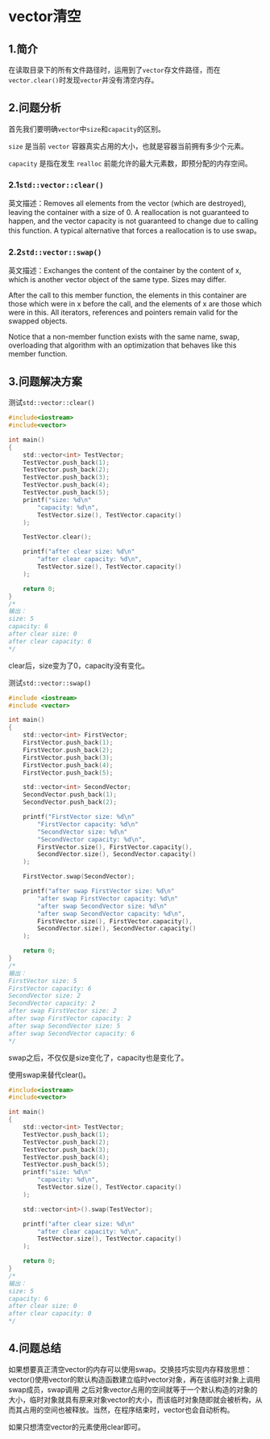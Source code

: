 # vector清空

## 1.简介

在读取目录下的所有文件路径时，运用到了`vector`存文件路径，而在`vector.clear()`时发现`vector`并没有清空内存。

## 2.问题分析

首先我们要明确`vector`中`size`和`capacity`的区别。

`size` 是当前 `vector` 容器真实占用的大小，也就是容器当前拥有多少个元素。

`capacity` 是指在发生 `realloc` 前能允许的最大元素数，即预分配的内存空间。

### 2.1`std::vector::clear()`

英文描述：Removes all elements from the vector (which are destroyed), leaving the container with a size of 0. A reallocation is not guaranteed to happen, and the vector capacity is not guaranteed to change due to calling this function. A typical alternative that forces a reallocation is to use swap。

### 2.2`std::vector::swap()`

英文描述：Exchanges the content of the container by the content of x, which is another vector object of the same type. Sizes may differ.

After the call to this member function, the elements in this container are those which were in x before the call, and the elements of x are those which were in this. All iterators, references and pointers remain valid for the swapped objects.

Notice that a non-member function exists with the same name, swap, overloading that algorithm with an optimization that behaves like this member function.

## 3.问题解决方案

测试`std::vector::clear()`

```c
#include<iostream>
#include<vector>

int main()
{
    std::vector<int> TestVector;
    TestVector.push_back(1);
    TestVector.push_back(2);
    TestVector.push_back(3);
    TestVector.push_back(4);
    TestVector.push_back(5);
    printf("size: %d\n"
        "capacity: %d\n",
        TestVector.size(), TestVector.capacity()
    );

    TestVector.clear();

    printf("after clear size: %d\n"
        "after clear capacity: %d\n",
        TestVector.size(), TestVector.capacity()
    );

    return 0;
}
/*
输出：
size: 5
capacity: 6
after clear size: 0
after clear capacity: 6
*/
```
clear后，size变为了0，capacity没有变化。

测试`std::vector::swap()`

```c
#include <iostream>
#include <vector>

int main()
{
    std::vector<int> FirstVector;
    FirstVector.push_back(1);
    FirstVector.push_back(2);
    FirstVector.push_back(3);
    FirstVector.push_back(4);
    FirstVector.push_back(5);

    std::vector<int> SecondVector;
    SecondVector.push_back(1);
    SecondVector.push_back(2);

    printf("FirstVector size: %d\n"
        "FirstVector capacity: %d\n"
        "SecondVector size: %d\n"
        "SecondVector capacity: %d\n",
        FirstVector.size(), FirstVector.capacity(),
        SecondVector.size(), SecondVector.capacity()
    );

    FirstVector.swap(SecondVector);

    printf("after swap FirstVector size: %d\n"
        "after swap FirstVector capacity: %d\n"
        "after swap SecondVector size: %d\n"
        "after swap SecondVector capacity: %d\n",
        FirstVector.size(), FirstVector.capacity(),
        SecondVector.size(), SecondVector.capacity()
    );

    return 0;
}
/*
输出：
FirstVector size: 5
FirstVector capacity: 6
SecondVector size: 2
SecondVector capacity: 2
after swap FirstVector size: 2
after swap FirstVector capacity: 2
after swap SecondVector size: 5
after swap SecondVector capacity: 6
*/
```

swap之后，不仅仅是size变化了，capacity也是变化了。

使用swap来替代clear()。

```c
#include<iostream>
#include<vector>

int main()
{
    std::vector<int> TestVector;
    TestVector.push_back(1);
    TestVector.push_back(2);
    TestVector.push_back(3);
    TestVector.push_back(4);
    TestVector.push_back(5);
    printf("size: %d\n"
        "capacity: %d\n",
        TestVector.size(), TestVector.capacity()
    );

    std::vector<int>().swap(TestVector);

    printf("after clear size: %d\n"
        "after clear capacity: %d\n",
        TestVector.size(), TestVector.capacity()
    );

    return 0;
}
/*
输出：
size: 5
capacity: 6
after clear size: 0
after clear capacity: 0
*/
```

## 4.问题总结

如果想要真正清空vector的内存可以使用swap。交换技巧实现内存释放思想：vector()使用vector的默认构造函数建立临时vector对象，再在该临时对象上调用swap成员，swap调用 之后对象vector占用的空间就等于一个默认构造的对象的大小，临时对象就具有原来对象vector的大小，而该临时对象随即就会被析构，从而其占用的空间也被释放。当然，在程序结束时，vector也会自动析构。

如果只想清空vector的元素使用clear即可。